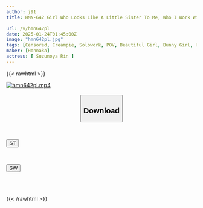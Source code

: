 ```yaml
---
author: j91
title: HMN-642 Girl Who Looks Like A Little Sister To Me, Who I Work With At My Part-time Job, Probably Likes Me, Invited Me To A Date At The Beach. She Was Cute When She Played Around Innocently, But I Didn't Think Of Her As A Woman. But Her Young Breasts (estimated E Cup) Sometimes Unconsciously Tempted Me, So I Started To Want To Have Sex With Her, And I Went To The Beach... Suzunoie Rin

url: /v/hmn642pl
date: 2025-01-24T01:45:00Z
image: "hmn642pl.jpg"
tags: [Censored, Creampie, Solowork, POV, Beautiful Girl, Bunny Girl, Hotel	]
maker: [Honnaka]
actress: [ Suzunoya Rin ]
---
```



{{< rawhtml >}}

<div class="video" data-videoid="7qAYPoVO8RSAjxK">
    <a href="javascript:;">
        <img src="/v/hmn642pl/hmn642pl.jpg" width="WIDTH" height="HEIGHT" alt="hmn642pl.mp4" loading="lazy">
    </a>
</div>

<script type="text/javascript" src="https://j91.asia/asset/on-demand-st.js"></script>

<br>
  <link rel="stylesheet" href="https://j91.asia/asset/bs5.css">
  
  <center>
  <button class="btn btn-primary" type="button" data-bs-toggle="collapse" data-bs-target=".multi-collapse" aria-expanded="false" aria-controls="multiCollapseExample1 multiCollapseExample2"><h2>Download</h2></button></center>
</p>
<div class="row">
  <div class="col">
    <div class="collapse multi-collapse" id="multiCollapseExample1">
      <div class="card card-body">
	      	      <br>
<div class="buttons">  
<p><a href="/v/hmn642pl/st.html" target="_blank"><button class="btn-hover color-3"><i class="fa fa-download"></i> ST</button></a></p></div>
    </div>
  </div>
</div>
  <div class="col">
    <div class="collapse multi-collapse" id="multiCollapseExample2">
      <div class="card card-body">
	      <br>
<div class="buttons">
<p><a href="/v/hmn642pl/sw.html" target="_blank"><button class="btn-hover color-2"><i class="fa fa-download"></i> SW</button></a></p></div>
<br><br>
      </div>
    </div>
  </div>
</div>

{{< /rawhtml >}}